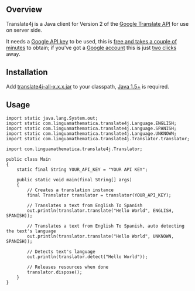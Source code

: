 ## Overview ##

Translate4j is a Java client for Version 2 of the
[Google Translate API](http://code.google.com/apis/language/translate/overview.html) for use on server side.

It needs a [Google API key](http://code.google.com/apis/language/translate/v2/getting_started.html#intro) to be used, this is [free and takes a couple of minutes](https://www.google.com/accounts/NewAccount) to obtain; if you've got a [Google account](https://www.google.com/accounts/NewAccount) this is just [two clicks](https://code.google.com/apis/console/) away.

## Installation ##

Add [translate4j-all-x.x.x.jar](http://code.google.com/p/translate4j/downloads/list) to your classpath, [Java 1.5+](http://www.oracle.com/technetwork/java/javase/downloads/index.html) is required.

## Usage ##

```
import static java.lang.System.out;
import static com.linguamathematica.translate4j.Language.ENGLISH;
import static com.linguamathematica.translate4j.Language.SPANISH;
import static com.linguamathematica.translate4j.Language.UNKNOWN;
import static com.linguamathematica.translate4j.Translator.translator;

import com.linguamathematica.translate4j.Translator;

public class Main
{
	static final String YOUR_API_KEY = "YOUR API KEY";

	public static void main(final String[] args)
	{
		// Creates a translation instance
		final Translator translator = translator(YOUR_API_KEY);

		// Translates a text from English To Spanish
		out.println(translator.translate("Hello World", ENGLISH, SPANISH));

		// Translates a text from English To Spanish, auto detecting the text's language
		out.println(translator.translate("Hello World", UNKNOWN, SPANISH));

		// Detects text's language
		out.println(translator.detect("Hello World"));

		// Releases resources when done
		translator.dispose();
	}
}
```
